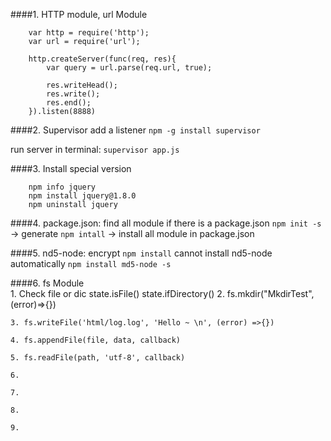 ####1. HTTP module, url Module
```
    var http = require('http');
    var url = require('url');

    http.createServer(func(req, res){
        var query = url.parse(req.url, true);        

        res.writeHead();
        res.write();
        res.end();    
    }).listen(8888)
```


####2. Supervisor
add a listener
`npm -g install supervisor`

run server in terminal: `supervisor app.js`

####3. Install special version 
```
    npm info jquery
    npm install jquery@1.8.0
    npm uninstall jquery
```

####4. package.json:
    find all module if there is a package.json 
    `npm init -s`   -> generate 
    `npm intall`    -> install all module in package.json

####5. nd5-node: encrypt
    `npm install` cannot install nd5-node automatically
    `npm install md5-node -s`
    
####6. fs Module    
    1.  Check file or dic
        state.isFile()
        state.ifDirectory()
    2. fs.mkdir("MkdirTest", (error)=>{})
   
    3. fs.writeFile('html/log.log', 'Hello ~ \n', (error) =>{})
    
    4. fs.appendFile(file, data, callback)
    
    5. fs.readFile(path, 'utf-8', callback)
    
    6.
    
    7.
    
    8.
    
    9.
    
        
